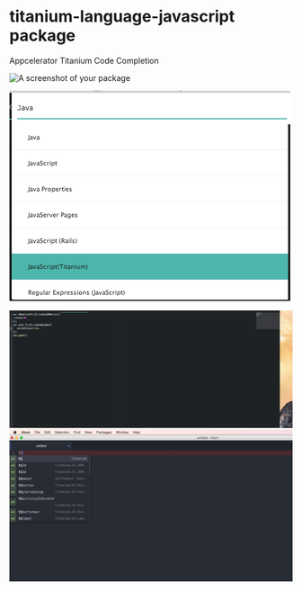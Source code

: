 # titanium-language-javascript package

Appcelerator Titanium  Code Completion

![A screenshot of your package](https://f.cloud.github.com/assets/69169/2290250/c35d867a-a017-11e3-86be-cd7c5bf3ff9b.gif)

![](https://github.com/nazrdogan/titanium-language-javascript/blob/master/screenshots/ss1.png)

![](https://github.com/nazrdogan/titanium-language-javascript/blob/master/screenshots/ss2.png)
![](https://github.com/nazrdogan/titanium-language-javascript/blob/master/screenshots/ss3.png)
